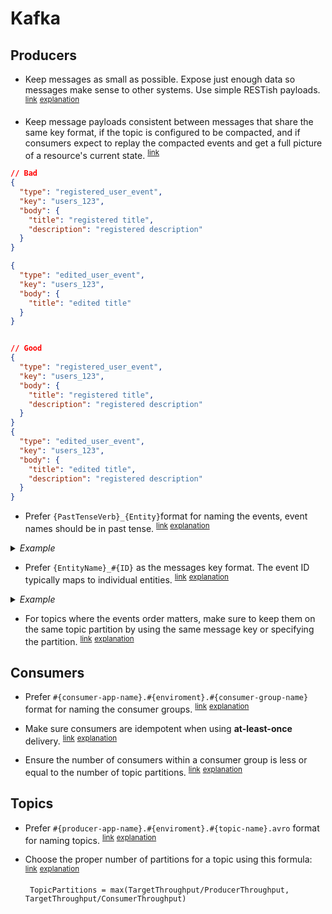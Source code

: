 # Kafka

## Producers

- <a name="keep-small-messages"></a>
  Keep messages as small as possible. Expose just enough data so messages make sense to other systems. Use simple RESTish payloads. <sup>[link](#keep-small-messages)</sup> <sup>[explanation](https://martinfowler.com/articles/microservices.html#SmartEndpointsAndDumbPipes)</sup>

- <a name="message-consistency"></a>
  Keep message payloads consistent between messages that share the same key format, if the topic is configured to be compacted, and if consumers expect to replay the compacted events and get a full picture of a resource's current state. <sup>[link](#message-consistency)</sup>

```json
// Bad
{
  "type": "registered_user_event",
  "key": "users_123",
  "body": {
    "title": "registered title",
    "description": "registered description"
  }
}

{
  "type": "edited_user_event",
  "key": "users_123",
  "body": {
    "title": "edited title"
  }
}


// Good
{
  "type": "registered_user_event",
  "key": "users_123",
  "body": {
    "title": "registered title",
    "description": "registered description"
  }
}
{
  "type": "edited_user_event",
  "key": "users_123",
  "body": {
    "title": "edited title",
    "description": "registered description"
  }
}
```

- <a name="events-name-past-tense"></a>
  Prefer `{PastTenseVerb}_{Entity}`format for naming the events, event names should be in past tense. <sup>[link](#real-world-events) [explanation](https://youtu.be/JzWJI8kW2kc?t=707)</sup>

<details>
  <summary><em>Example</em></summary>

```javascript
// Bad
{
  "type": "record",
  "name": "publishing_recipe"
}

// Good
{
  "type": "record",
  "name": "published_recipe"
}
```

</details>

- <a name="topic-message-key"></a>
  Prefer `{EntityName}_#{ID}` as the messages key format. The event ID typically maps to individual entities. <sup>[link](#topic-message-key)</sup> <sup>[explanation](https://docs.microsoft.com/en-us/azure/architecture/patterns/event-sourcing#issues-and-considerations)</sup>

<details>
  <summary><em>Example</em></summary>

  - recipe_1
  - tip_42

</details>

- <a name="event-orders-matters"></a>
  For topics where the events order matters, make sure to keep them on the same topic partition by using the same message key or specifying the partition. <sup>[link](#event-orders-matters)</sup> <sup>[explanation](https://www.confluent.io/blog/put-several-event-types-kafka-topic/)</sup>

## Consumers

- <a name="consumer-group-name-format"></a>
  Prefer `#{consumer-app-name}.#{enviroment}.#{consumer-group-name}` format for naming the consumer groups. <sup>[link](#consumer-group-name-format)</sup> <sup>[explanation](https://itlabs.jyotirmegha.in/kiranprabhu/kafka-topic-naming-conventions-best-practices/)</sup>

- <a name="at-least-once-consumers"></a>
  Make sure consumers are idempotent when using **at-least-once** delivery. <sup>[link](#at-least-once-consumers)</sup> <sup>[explanation](https://www.confluent.io/blog/exactly-once-semantics-are-possible-heres-how-apache-kafka-does-it)</sup>

- <a name="number-consumers-within-consumer-group"></a>
  Ensure the number of consumers within a consumer group is less or equal to the number of topic partitions. <sup>[link](#number-consumers-within-consumer-group)</sup> <sup>[explanation](https://www.oreilly.com/library/view/kafka-the-definitive/9781491936153/ch04.html#T1_overflow_nomessage)</sup>


## Topics

- <a name="topic-name-format"></a>
  Prefer `#{producer-app-name}.#{enviroment}.#{topic-name}.avro` format for naming topics. <sup>[link](#topic-name-format)</sup> <sup>[explanation](https://itlabs.jyotirmegha.in/kiranprabhu/kafka-topic-naming-conventions-best-practices/)</sup>

- <a name="topic-number-of-partitions"></a>
  Choose the proper number of partitions for a topic using this formula: <sup>[link](#topic-number-of-partitions)</sup> <sup>[explanation](https://www.confluent.io/blog/how-choose-number-topics-partitions-kafka-cluster/)</sup>

  ```
   TopicPartitions = max(TargetThroughput/ProducerThroughput, TargetThroughput/ConsumerThroughput)
  ```
